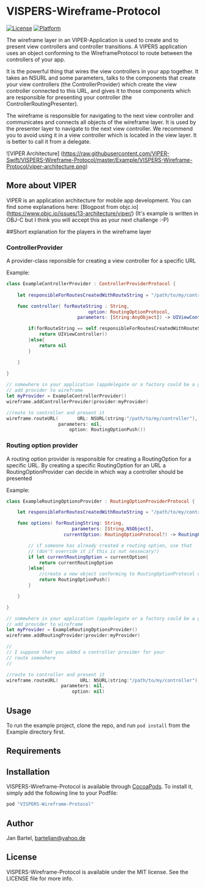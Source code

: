 # VISPERS-Wireframe-Protocol

[![License](https://img.shields.io/cocoapods/l/VISPERS-Wireframe-Protocol.svg?style=flat)](http://cocoapods.org/pods/VISPERS-Wireframe-Protocol)
[![Platform](https://img.shields.io/cocoapods/p/VISPERS-Wireframe-Protocol.svg?style=flat)](http://cocoapods.org/pods/VISPERS-Wireframe-Protocol)

The wireframe layer in an VIPER-Application is used to create and to present view controllers and controller transitions. A VIPERS application uses an object conforming to the WireframeProtocol to route between the controllers of your app.   

It is the powerful thing that wires the view controllers in your app together. It takes an NSURL and some parameters, talks to the components that create your view controllers (the ControllerProvider) which create the view controller connected to this URL, and gives it to those components which are responsible for presenting your controller (the ControllerRoutingPresenter).

The wireframe is responsible for navigating to the next view controller and communicates and connects all objects of the wireframe layer. It is used by the presenter layer to navigate to the next view controller. We recommend you to avoid using it in a view controller which is located in the view layer. It is better to call it from a delegate.

![VIPER Architecture]
(https://raw.githubusercontent.com/VIPER-Swift/VISPERS-Wireframe-Protocol/master/Example/VISPERS-Wireframe-Protocol/viper-architecture.png)

## More about VIPER
VIPER is an application architecture for mobile app development.
You can find some explanations here: [Blogpost from objc.io] (https://www.objc.io/issues/13-architecture/viper/)  (It's example is written in OBJ-C but I think you will accept this as your next challenge :-P)

##Short explanation for the players in the wireframe layer

### ControllerProvider

A provider-class reponsible for creating a view controller for a specific URL

Example:
```swift
class ExampleControllerProvider : ControllerProviderProtocol {
    
    let responsibleForRoutesCreatedWithRouteString = "/path/to/my/controller"

    func controller( forRouteString : String,
                              option: RoutingOptionProtocol,
                          parameters: [String:AnyObject]) -> UIViewController?{

        if(forRouteString == self.responsibleForRoutesCreatedWithRouteString){
            return UIViewController()
        }else{
            return nil
        }

    }
    
}

// somewhere in your application (appdelegate or a factory could be a good idea)
// add provider to wireframe 
let myProvider = ExampleControllerProvider()
wireframe.addControllerProvider(provider:myProvider)

//route to controller and present it
wireframe.routeURL(       URL: NSURL(string:"/path/to/my/controller"),
                   parameters: nil,
                       option: RoutingOptionPush())

```

### Routing option provider

A routing option provider is responsible for creating a RoutingOption 
for a specific URL. By creating a specific RoutingOption for an URL a RoutingOptionProvider can decide in which way a controller should be presented

Example:
```swift
class ExampleRoutingOptionsProvider : RoutingOptionProviderProtocol {

    let responsibleForRoutesCreatedWithRouteString = "/path/to/my/controller"

    func options( forRoutingString: String,
                        parameters: [String,NSObject],
                     currentOption: RoutingOptionProtocol?) -> RoutingOptionProtocol?{

        // if someone has already created a routing option, use that 
        // (don't override it if this is not nessecary!)
        if let currentRoutingOption = currentOption{
            return currentRoutingOption
        }else{
            //create a new object conforming to RoutingOptionProtocol otherwise
            return RoutingOptionPush()
        }

    }

}

// somewhere in your application (appdelegate or a factory could be a good idea)
// add provider to wireframe 
let myProvider = ExampleRoutingOptionsProvider()
wireframe.addRoutingProvider(provider:myProvider)

//
// I suppose that you added a controller provider for your 
// route somewhere
//

//route to controller and present it
wireframe.routeURL(        URL: NSURL(string:"/path/to/my/controller"),
                    parameters: nil,
                        option: nil)

```



## Usage

To run the example project, clone the repo, and run `pod install` from the Example directory first.

## Requirements

## Installation

VISPERS-Wireframe-Protocol is available through [CocoaPods](http://cocoapods.org). To install
it, simply add the following line to your Podfile:

```ruby
pod "VISPERS-Wireframe-Protocol"
```

## Author

Jan Bartel, barteljan@yahoo.de

## License

VISPERS-Wireframe-Protocol is available under the MIT license. See the LICENSE file for more info.
